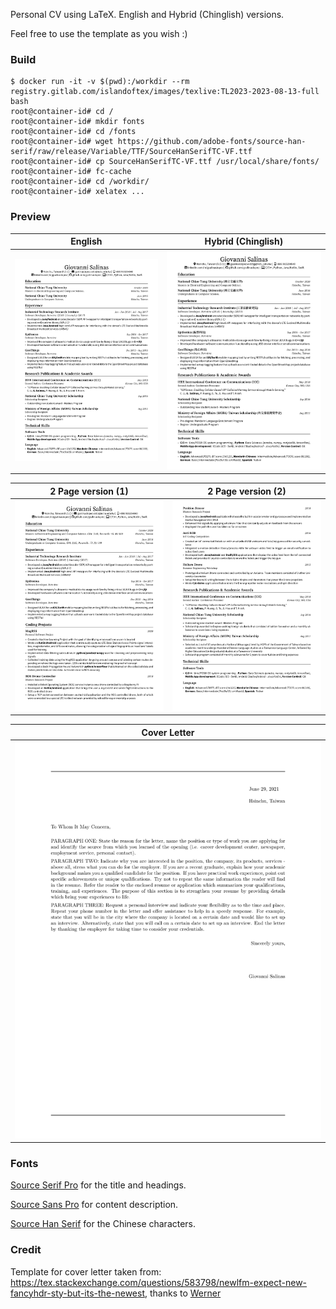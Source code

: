 Personal CV using LaTeX. English and Hybrid (Chinglish) versions.

Feel free to use the template as you wish :)

### Build
```
$ docker run -it -v $(pwd):/workdir --rm registry.gitlab.com/islandoftex/images/texlive:TL2023-2023-08-13-full bash
root@container-id# cd /
root@container-id# mkdir fonts
root@container-id# cd /fonts
root@container-id# wget https://github.com/adobe-fonts/source-han-serif/raw/release/Variable/TTF/SourceHanSerifTC-VF.ttf
root@container-id# cp SourceHanSerifTC-VF.ttf /usr/local/share/fonts/
root@container-id# fc-cache
root@container-id# cd /workdir/
root@container-id# xelatex ...
```

### Preview

| English | Hybrid (Chinglish) |
|:---: | :---: |
|[![CV English](./Giovanni_Salinas_resume_en.png)](https://raw.githubusercontent.com/gsalinaslopez/cv/main/Giovanni_Salinas_resume_en.pdf) | [![CV Chinglish](./Giovanni_Salinas_resume_cn_en.png)](https://raw.githubusercontent.com/gsalinaslopez/cv/main/Giovanni_Salinas_resume_cn_en.pdf) |

| 2 Page version (1) | 2 Page version (2) |
|:---: | :---: |
|[![CV 2PP 1](./Giovanni_Salinas_resume_2pp_en_1.png)](https://raw.githubusercontent.com/gsalinaslopez/cv/main/Giovanni_Salinas_resume_2pp_en.pdf) | [![CV 2PP 2](./Giovanni_Salinas_resume_2pp_en_2.png)](https://raw.githubusercontent.com/gsalinaslopez/cv/main/Giovanni_Salinas_resume_2pp_en.pdf) |

| Cover Letter |
|:---: |
|[![Cover_Letter](./Giovanni_Salinas_cover_letter.png)](https://raw.githubusercontent.com/gsalinaslopez/cv/main/Giovanni_Salinas_cover_letter.pdf) |
### Fonts

[Source Serif Pro](https://fonts.google.com/specimen/Source+Serif+Pro#license) for the title and headings.

[Source Sans Pro](https://fonts.google.com/specimen/Source+Sans+Pro#license) for content description.

[Source Han Serif](https://source.typekit.com/source-han-serif/?src=GoogleFonts) for the Chinese characters.

### Credit

Template for cover letter taken from: https://tex.stackexchange.com/questions/583798/newlfm-expect-new-fancyhdr-sty-but-its-the-newest, thanks to [Werner](https://tex.stackexchange.com/users/5764/werner)
